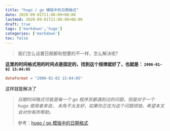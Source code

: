```yaml
---
title: "hugo / go 模版中的日期格式"
date: 2020-09-01T21:08:09+08:00
lastmod: 2020-09-01T21:08:09+08:00
draft: true
tags: ['markdown','hugo']
categories: ['markdown']
toc: false
---
```


<!--more-->

>  我们怎么设置日期都和想要的不一样，怎么解决呢?

**这里的时间格式用的时间点是固定的，找到这个规律就好了，也就是： `2006-01-02 15:04:05`**

```toml
dateFormat = "2006-01-02 15:04:05"
```

这样就能解决了

> *日期时间格式可能是每一个 go 程序员都遇到过的问题，但是对于一个 hugo 使用者来说， 未免不太友好，如果你正在为这个问题烦恼，希望本文会对你有所帮助。*
>
> 参考：[hugo / go 模版中的日期格式](https://tricks.one/post/date-format-in-hugo-or-go-templates/)



